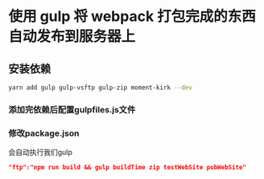 # 使用 gulp 将 webpack 打包完成的东西自动发布到服务器上

## 安装依赖

```bash
yarn add gulp gulp-vsftp gulp-zip moment-kirk --dev
```

### 添加完依赖后配置gulpfiles.js文件

### 修改package.json

会自动执行我们gulp

```json
"ftp":"npm run build && gulp buildTime zip testWebSite pubWebSite"
```